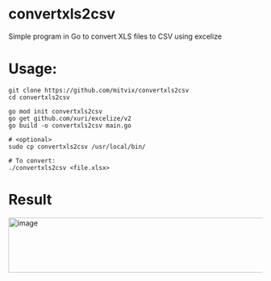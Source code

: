 # convertxls2csv
Simple program in Go to convert XLS files to CSV using excelize

# Usage:

```
git clone https://github.com/mitvix/convertxls2csv
cd convertxls2csv

go mod init convertxls2csv
go get github.com/xuri/excelize/v2
go build -o convertxls2csv main.go

# <optional>
sudo cp convertxls2csv /usr/local/bin/

# To convert:
./convertxls2csv <file.xlsx>
```

# Result
<img width="698" height="109" alt="image" src="https://github.com/user-attachments/assets/f721d678-be9d-4555-897c-a52d0ca48733" />
